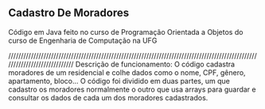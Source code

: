 ## Cadastro De Moradores
Código em Java feito no curso de Programação Orientada  a Objetos do curso de Engenharia de Computação na UFG

/////////////////////////////////////////////////////////////////////////////////////////////////////////////////////////////
Descrição de funcionamento:
O código cadastra moradores de um residencial e colhe dados como o nome, CPF, gênero, apartamento, bloco...
O código foi dividido em duas partes, um que cadastro os moradores normalmente o outro que usa arrays para guardar e consultar os dados de cada um dos
moradores cadastrados.

